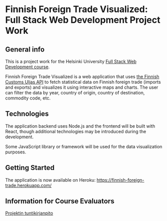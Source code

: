 # Finnish Foreign Trade Visualized: Full Stack Web Development Project Work

## General info
This is a project work for the Helsinki University [Full Stack Web Development course](https://fullstackopen.com/en/). 

Finnish Foreign Trade Visualized is a web application that uses [the Finnish Customs Uljas API](https://tulli.fi/en/statistics/uljas-api) to fetch statistical data on Finnish foreign trade (imports and exports) and visualizes it using interactive maps and charts. The user can filter the data by year, country of origin, country of destination, commodity code, etc.

## Technologies

The application backend uses Node.js and the frontend will be built with React, though additional technologies may be introduced during the development.

Some JavaScript library or framework will be used for the data visualization purposes.

## Getting Started

The application is now available on Heroku: https://finnish-foreign-trade.herokuapp.com/

## Information for Course Evaluators

[Projektin tuntikirjanpito](https://github.com/joonaspartanen/finnish-foreign-trade/blob/master/tuntikirjanpito.md)